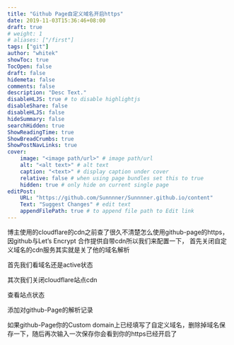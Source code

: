 ```yaml
---
title: "Github Page自定义域名开启https"
date: 2019-11-03T15:36:46+08:00
draft: true
# weight: 1
# aliases: ["/first"]
tags: ["git"]
author: "whitek"
showToc: true
TocOpen: false
draft: false
hidemeta: false
comments: false
description: "Desc Text."
disableHLJS: true # to disable highlightjs
disableShare: false
disableHLJS: false
hideSummary: false
searchHidden: true
ShowReadingTime: true
ShowBreadCrumbs: true
ShowPostNavLinks: true
cover:
    image: "<image path/url>" # image path/url
    alt: "<alt text>" # alt text
    caption: "<text>" # display caption under cover
    relative: false # when using page bundles set this to true
    hidden: true # only hide on current single page
editPost:
    URL: "https://github.com/Sunnnner/Sunnnner.github.io/content"
    Text: "Suggest Changes" # edit text
    appendFilePath: true # to append file path to Edit link
---
```


博主使用的cloudflare的cdn之前查了很久不清楚怎么使用github-page的https，
因github与Let’s Encrypt 合作提供自带cdn所以我们来配置一下，
首先关闭自定义域名的cdn服务其实就是关了他的域名解析

首先我们看域名还是active状态

其次我们关闭cloudflare站点cdn

查看站点状态

添加对github-Page的解析记录

如果github-Page你的Custom domain上已经填写了自定义域名，删除掉域名保存一下，随后再次输入一次保存你会看到你的https已经开启了
